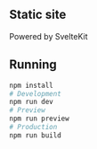 ## Static site

Powered by SvelteKit

## Running

```bash
npm install
# Development
npm run dev
# Preview
npm run preview
# Production
npm run build
```
